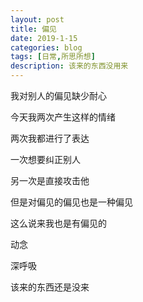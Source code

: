```yaml
---
layout: post
title: 偏见
date: 2019-1-15
categories: blog
tags: [日常,所思所想]
description: 该来的东西没用来
---
```


我对别人的偏见缺少耐心

今天我两次产生这样的情绪

两次我都进行了表达

一次想要纠正别人

另一次是直接攻击他

但是对偏见的偏见也是一种偏见

这么说来我也是有偏见的

动念

深呼吸

该来的东西还是没来
